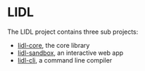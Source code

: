 # LIDL

The LIDL project contains three sub projects:

  - [lidl-core](lidl-core/README.html), the core library
  - [lidl-sandbox](lidl-sandbox/README.html), an interactive web app
  - [lidl-cli](lidl-cli/README.html), a command line compiler
